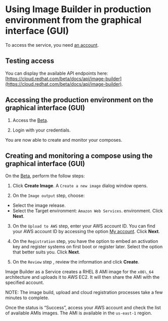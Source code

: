 # Using Image Builder in production environment from the graphical interface (GUI)

To access the service, you need [an account](./image-builder-access.md).

## Testing access

You can display the available API endpoints here: [https://cloud.redhat.com/beta/docs/api/image-builder](https://cloud.redhat.com/beta/docs/api/image-builder).

## Accessing the production environment on the graphical interface (GUI)

1. Access the [Beta](https://cloud.redhat.com/beta/insights/image-builder/landing).

2. Login with your credentials.

You are now able to create and monitor your composes.

## Creating and monitoring a compose using the graphical interface (GUI)

On the [Beta](https://cloud.redhat.com/beta/insights/image-builder/landing), perform the follow steps:

1. Click **Create Image**. A `Create a new image` dialog window opens.

2. On the `Image output` step, choose: 
* Select the image release.
* Select the Target environment: `Amazon Web Services`. environment.
Click **Next**.

3. On the `Upload to AWS` step, enter your AWS account ID. 
You can find your AWS account ID by accessing the option [My account](https://console.aws.amazon.com/billing/home?#/account). Click **Next**.

4. On the `Registration` step,  you have the option to embed an activation key and register systems on first boot or register later. Select the option that better suits you. Click **Next**.

5. On the `Review` step , review the information and click **Create**.

Image Builder as a Service creates a RHEL 8 AMI image for the `x86\_64` architecture and uploads it to AWS EC2. It will then share the AMI with the specified account.

NOTE: The image build, upload and cloud registration processes take a few minutes to complete.

Once the status is “Success”, access your AWS account and check the list of available AMIs images. The AMI is available in the `us-east-1` region.